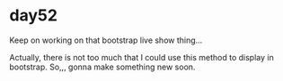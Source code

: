 # day52
Keep on working on that bootstrap live show thing...

Actually, there is not too much that I could use this method to display in bootstrap. So,,, gonna make something new soon.
